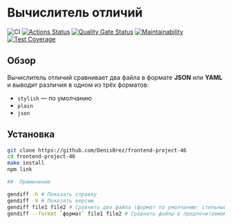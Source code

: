# Вычислитель отличий
![CI](https://github.com/DenisBrez/frontend-project-46/actions/workflows/main.yml/badge.svg)
[![Actions Status](https://github.com/DenisBrez/frontend-project-46/actions/workflows/hexlet-check.yml/badge.svg)](https://github.com/DenisBrez/frontend-project-46/actions)
[![Quality Gate Status](https://sonarcloud.io/api/project_badges/measure?project=DenisBrez_frontend-project-46&metric=alert_status)](https://sonarcloud.io/summary/new_code?id=DenisBrez_frontend-project-46)
[![Maintainability](https://api.codeclimate.com/v1/badges/5f3c29e33935600eb665/maintainability)](https://codeclimate.com/github/DenisBrez/frontend-project-46/maintainability)
[![Test Coverage](https://api.codeclimate.com/v1/badges/5f3c29e33935600eb665/test_coverage)](https://codeclimate.com/github/DenisBrez/frontend-project-46/test_coverage)

##  Обзор

Вычислитель отличий сравнивает два файла в формате **JSON** или **YAML** и выводит различия в одном из трёх форматов:  
- `stylish` — по умолчанию  
- `plain`  
- `json`

##  Установка

```bash
git clone https://github.com/DenisBrez/frontend-project-46
cd frontend-project-46
make install
npm link

##  Применение 

gendiff -h # Показать справку 
gendiff -V # Показать версию 
gendiff file1 file2 # Сравнить два файла (формат по умолчанию: стильный) 
gendiff --format `формат` file1 file2 # Сравнить файлы в предпочитаемом формате (доступные форматы: стильный, обычный, json)
